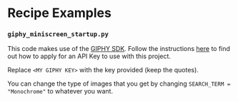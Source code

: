 # Recipe Examples


### `giphy_miniscreen_startup.py`

This code makes use of the [GIPHY SDK](https://developers.giphy.com/). Follow the instructions [here](https://developers.giphy.com/docs/api/) to find out how to apply for an API Key to use with this project.

Replace `<MY GIPHY KEY>` with the key provided (keep the quotes).

You can change the type of images that you get by changing `SEARCH_TERM = "Monochrome"` to whatever you want.
